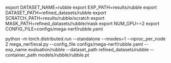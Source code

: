 export DATASET_NAME=rubble
export EXP_PATH=results/rubble
export DATASET_PATH=refined_datasets/rubble
export SCRATCH_PATH=results/rubble/scratch
export MASK_PATH=refined_datasets/rubble/mask
export NUM_GPU==2
export CONFIG_FILE=configs/mega-nerf/rubble.yaml

python -m torch.distributed.run --standalone --nnodes=1 --nproc_per_node 2 mega_nerf/eval.py --config_file configs/mega-nerf/rubble.yaml  --exp_name evaluation/rubble --dataset_path refined_datasets/rubble --container_path models/rubble/rubble.pt